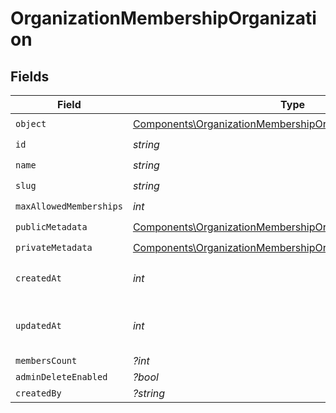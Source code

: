# OrganizationMembershipOrganization


## Fields

| Field                                                                                                                                        | Type                                                                                                                                         | Required                                                                                                                                     | Description                                                                                                                                  |
| -------------------------------------------------------------------------------------------------------------------------------------------- | -------------------------------------------------------------------------------------------------------------------------------------------- | -------------------------------------------------------------------------------------------------------------------------------------------- | -------------------------------------------------------------------------------------------------------------------------------------------- |
| `object`                                                                                                                                     | [Components\OrganizationMembershipOrganizationObject](../../Models/Components/OrganizationMembershipOrganizationObject.md)                   | :heavy_check_mark:                                                                                                                           | N/A                                                                                                                                          |
| `id`                                                                                                                                         | *string*                                                                                                                                     | :heavy_check_mark:                                                                                                                           | N/A                                                                                                                                          |
| `name`                                                                                                                                       | *string*                                                                                                                                     | :heavy_check_mark:                                                                                                                           | N/A                                                                                                                                          |
| `slug`                                                                                                                                       | *string*                                                                                                                                     | :heavy_check_mark:                                                                                                                           | N/A                                                                                                                                          |
| `maxAllowedMemberships`                                                                                                                      | *int*                                                                                                                                        | :heavy_check_mark:                                                                                                                           | N/A                                                                                                                                          |
| `publicMetadata`                                                                                                                             | [Components\OrganizationMembershipOrganizationPublicMetadata](../../Models/Components/OrganizationMembershipOrganizationPublicMetadata.md)   | :heavy_check_mark:                                                                                                                           | N/A                                                                                                                                          |
| `privateMetadata`                                                                                                                            | [Components\OrganizationMembershipOrganizationPrivateMetadata](../../Models/Components/OrganizationMembershipOrganizationPrivateMetadata.md) | :heavy_check_mark:                                                                                                                           | N/A                                                                                                                                          |
| `createdAt`                                                                                                                                  | *int*                                                                                                                                        | :heavy_check_mark:                                                                                                                           | Unix timestamp of creation.<br/>                                                                                                             |
| `updatedAt`                                                                                                                                  | *int*                                                                                                                                        | :heavy_check_mark:                                                                                                                           | Unix timestamp of last update.<br/>                                                                                                          |
| `membersCount`                                                                                                                               | *?int*                                                                                                                                       | :heavy_minus_sign:                                                                                                                           | N/A                                                                                                                                          |
| `adminDeleteEnabled`                                                                                                                         | *?bool*                                                                                                                                      | :heavy_minus_sign:                                                                                                                           | N/A                                                                                                                                          |
| `createdBy`                                                                                                                                  | *?string*                                                                                                                                    | :heavy_minus_sign:                                                                                                                           | N/A                                                                                                                                          |